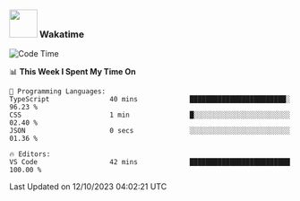 ### <img src="https://media.giphy.com/media/VgCDAzcKvsR6OM0uWg/giphy.gif" width="50"> Wakatime

  <!--START_SECTION:waka-->
![Code Time](http://img.shields.io/badge/Code%20Time-1%2C451%20hrs%2048%20mins-blue)

📊 **This Week I Spent My Time On** 

```text
💬 Programming Languages: 
TypeScript               40 mins             ████████████████████████░   96.23 % 
CSS                      1 min               █░░░░░░░░░░░░░░░░░░░░░░░░   02.40 % 
JSON                     0 secs              ░░░░░░░░░░░░░░░░░░░░░░░░░   01.36 % 

🔥 Editors: 
VS Code                  42 mins             █████████████████████████   100.00 % 
```


 Last Updated on 12/10/2023 04:02:21 UTC
<!--END_SECTION:waka-->
